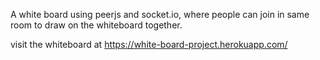 A white board using peerjs and socket.io, where people can join in same room to draw on the whiteboard together.

visit the whiteboard at https://white-board-project.herokuapp.com/
